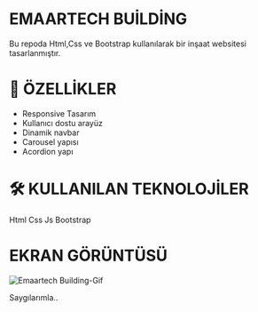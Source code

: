 #   EMAARTECH BUİLDİNG

Bu repoda Html,Css ve Bootstrap kullanılarak bir inşaat websitesi tasarlanmıştır.

# 🚀 ÖZELLİKLER

-  Responsive Tasarım
- Kullanıcı dostu arayüz
- Dinamik navbar
- Carousel yapısı
- Acordion yapı

# 🛠️ KULLANILAN TEKNOLOJİLER

Html
Css
Js
Bootstrap

# EKRAN GÖRÜNTÜSÜ

![Emaartech Building-Gif](https://github.com/user-attachments/assets/02c3b61f-47c2-407c-8465-c18561f57690)

Saygılarımla..




